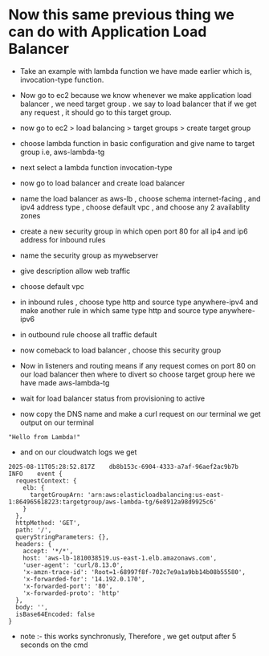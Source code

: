 # Now this same previous thing we can do with Application Load Balancer

- Take an example with lambda function we have made earlier which is, invocation-type function. 

- Now go to ec2 because we know whenever we make application load balancer , we need target group . we say to load balancer that if we get any request , it should go to this target group. 

- now go to ec2 > load balancing > target groups > create target group 
- choose lambda function in basic configuration and give name to target group i.e, aws-lambda-tg
- next select a lambda function invocation-type
- now go to load balancer and create load balancer 
- name the load balancer as aws-lb , choose schema internet-facing , and ipv4 address type , choose default vpc , and choose any 2 availablity zones
- create a new security group in which open port 80 for all ip4 and ip6 address for inbound rules
- name the security group as mywebserver 
- give description allow web traffic
- choose default vpc 
- in inbound rules , choose type http and source type anywhere-ipv4 and make another rule in which same type http and source type anywhere-ipv6
- in outbound rule choose all traffic default

- now comeback to load balancer , choose this security group 
- Now in listeners and routing means if any request comes on port 80 on our load balancer then where to divert so choose target group here we have made aws-lambda-tg
- wait for load balancer status from provisioning to active 
- now copy the DNS name and make a curl request on our terminal we get output on our terminal 
```
"Hello from Lambda!" 
``` 

- and on our cloudwatch logs we get 
```
2025-08-11T05:28:52.817Z	db8b153c-6904-4333-a7af-96aef2ac9b7b	INFO	event {
  requestContext: {
    elb: {
      targetGroupArn: 'arn:aws:elasticloadbalancing:us-east-1:864965618223:targetgroup/aws-lambda-tg/6e8912a98d9925c6'
    }
  },
  httpMethod: 'GET',
  path: '/',
  queryStringParameters: {},
  headers: {
    accept: '*/*',
    host: 'aws-lb-1810038519.us-east-1.elb.amazonaws.com',
    'user-agent': 'curl/8.13.0',
    'x-amzn-trace-id': 'Root=1-68997f8f-702c7e9a1a9bb14b08b55580',
    'x-forwarded-for': '14.192.0.170',
    'x-forwarded-port': '80',
    'x-forwarded-proto': 'http'
  },
  body: '',
  isBase64Encoded: false
}

```

- note :- this works synchronusly, Therefore , we get output after 5 seconds on the cmd 
